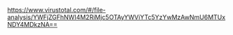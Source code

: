 https://www.virustotal.com/#/file-analysis/YWFjZGFhNWI4M2RiMjc5OTAyYWViYTc5YzYwMzAwNmU6MTUxNDY4MDkzNA==

